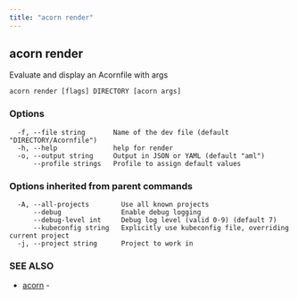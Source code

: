 ```yaml
---
title: "acorn render"
---
```

## acorn render

Evaluate and display an Acornfile with args

```
acorn render [flags] DIRECTORY [acorn args]
```

### Options

```
  -f, --file string       Name of the dev file (default "DIRECTORY/Acornfile")
  -h, --help              help for render
  -o, --output string     Output in JSON or YAML (default "aml")
      --profile strings   Profile to assign default values
```

### Options inherited from parent commands

```
  -A, --all-projects        Use all known projects
      --debug               Enable debug logging
      --debug-level int     Debug log level (valid 0-9) (default 7)
      --kubeconfig string   Explicitly use kubeconfig file, overriding current project
  -j, --project string      Project to work in
```

### SEE ALSO

* [acorn](acorn.md)	 - 

